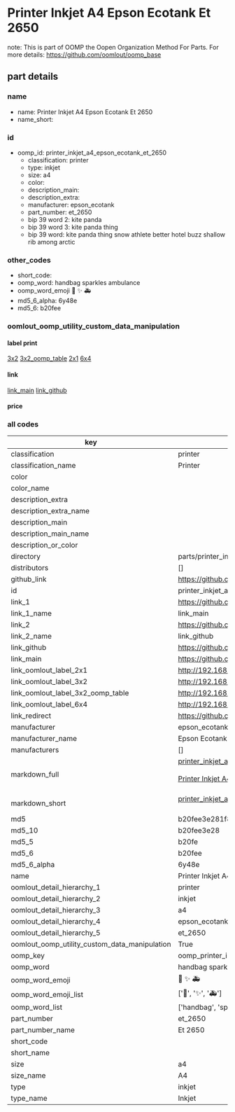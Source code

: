 # Printer Inkjet A4 Epson Ecotank Et 2650  

note: This is part of OOMP the Oopen Organization Method For Parts. For more details: https://github.com/oomlout/oomp_base

##  part details
  







### name
* name: Printer Inkjet A4 Epson Ecotank Et 2650
* name_short: 
### id
* oomp_id: printer_inkjet_a4_epson_ecotank_et_2650
  * classification: printer
  * type: inkjet
  * size: a4
  * color: 
  * description_main: 
  * description_extra: 
  * manufacturer: epson_ecotank
  * part_number: et_2650
  * bip 39 word 2: kite panda
  * bip 39 word 3: kite panda thing
  * bip 39 word: kite panda thing snow athlete better hotel buzz shallow rib among arctic

### other_codes
* short_code: 
* oomp_word: handbag sparkles ambulance
* oomp_word_emoji :handbag: :sparkles: :ambulance:
* md5_6_alpha: 6y48e
* md5_6: b20fee






### oomlout_oomp_utility_custom_data_manipulation
#### label print
[3x2](http://192.168.1.245:1112/?label=oomp%206y48e)
[3x2_oomp_table](http://192.168.1.108:1112/?label=oomp%206y48e)
[2x1](http://192.168.1.242:1112/?label=oomp%206y48e)
[6x4](http://192.168.1.55:1112/?label=oomp%206y48e)    

#### link

[link_main](https://github.com/oomlout/oomlout_oomp_version_1_messy/tree/main/parts/printer_inkjet_a4_epson_ecotank_et_2650) [link_github](https://github.com/oomlout/oomlout_oomp_version_1_messy/tree/main/parts/printer_inkjet_a4_epson_ecotank_et_2650)                             

#### price







### all codes 
| key | value |  
| --- | --- |  
| classification | printer |  
| classification_name | Printer |  
| color |  |  
| color_name |  |  
| description_extra |  |  
| description_extra_name |  |  
| description_main |  |  
| description_main_name |  |  
| description_or_color |   |  
| directory | parts/printer_inkjet_a4_epson_ecotank_et_2650 |  
| distributors | [] |  
| github_link | https://github.com/oomlout/oomlout_oomp_part_src/tree/main/parts/printer_inkjet_a4_epson_ecotank_et_2650 |  
| id | printer_inkjet_a4_epson_ecotank_et_2650 |  
| link_1 | https://github.com/oomlout/oomlout_oomp_version_1_messy/tree/main/parts/printer_inkjet_a4_epson_ecotank_et_2650 |  
| link_1_name | link_main |  
| link_2 | https://github.com/oomlout/oomlout_oomp_version_1_messy/tree/main/parts/printer_inkjet_a4_epson_ecotank_et_2650 |  
| link_2_name | link_github |  
| link_github | https://github.com/oomlout/oomlout_oomp_version_1_messy/tree/main/parts/printer_inkjet_a4_epson_ecotank_et_2650 |  
| link_main | https://github.com/oomlout/oomlout_oomp_version_1_messy/tree/main/parts/printer_inkjet_a4_epson_ecotank_et_2650 |  
| link_oomlout_label_2x1 | http://192.168.1.242:1112/?label=oomp%206y48e |  
| link_oomlout_label_3x2 | http://192.168.1.245:1112/?label=oomp%206y48e |  
| link_oomlout_label_3x2_oomp_table | http://192.168.1.108:1112/?label=oomp%206y48e |  
| link_oomlout_label_6x4 | http://192.168.1.55:1112/?label=oomp%206y48e |  
| link_redirect | https://github.com/oomlout/oomlout_oomp_version_1_messy/tree/main/parts/printer_inkjet_a4_epson_ecotank_et_2650 |  
| manufacturer | epson_ecotank |  
| manufacturer_name | Epson Ecotank |  
| manufacturers | [] |  
| markdown_full | [printer_inkjet_a4_epson_ecotank_et_2650](none)<br>[](none)<br>[Printer Inkjet A4 Epson Ecotank Et 2650](none)<br><br> |  
| markdown_short | [printer_inkjet_a4_epson_ecotank_et_2650](none)<br><br> |  
| md5 | b20fee3e281f8dc456071cd9c167dbd9 |  
| md5_10 | b20fee3e28 |  
| md5_5 | b20fe |  
| md5_6 | b20fee |  
| md5_6_alpha | 6y48e |  
| name | Printer Inkjet A4 Epson Ecotank Et 2650 |  
| oomlout_detail_hierarchy_1 | printer |  
| oomlout_detail_hierarchy_2 | inkjet |  
| oomlout_detail_hierarchy_3 | a4 |  
| oomlout_detail_hierarchy_4 | epson_ecotank |  
| oomlout_detail_hierarchy_5 | et_2650 |  
| oomlout_oomp_utility_custom_data_manipulation | True |  
| oomp_key | oomp_printer_inkjet_a4_epson_ecotank_et_2650 |  
| oomp_word | handbag sparkles ambulance |  
| oomp_word_emoji | :handbag: :sparkles: :ambulance: |  
| oomp_word_emoji_list | [':handbag:', ':sparkles:', ':ambulance:'] |  
| oomp_word_list | ['handbag', 'sparkles', 'ambulance'] |  
| part_number | et_2650 |  
| part_number_name | Et 2650 |  
| short_code |  |  
| short_name |  |  
| size | a4 |  
| size_name | A4 |  
| type | inkjet |  
| type_name | Inkjet |  

